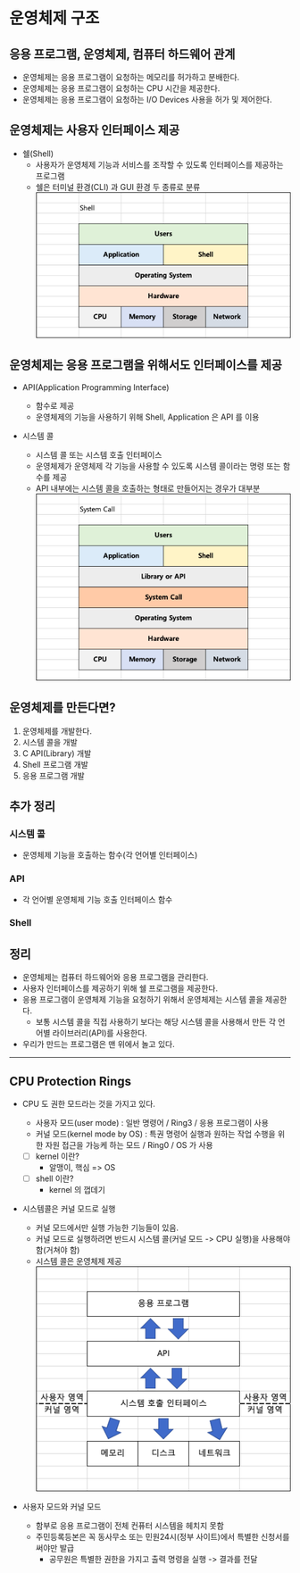 # 운영체제 구조
## 응용 프로그램, 운영체제, 컴퓨터 하드웨어 관계
- 운영체제는 응용 프로그램이 요청하는 메모리를 허가하고 분배한다.
- 운영체제는 응용 프로그램이 요청하는 CPU 시간을 제공한다. 
- 운영체제는 응용 프로그램이 요청하는 I/O Devices 사용을 허가 및 제어한다.

## 운영체제는 사용자 인터페이스 제공
- 쉘(Shell)
	- 사용자가 운영체제 기능과 서비스를 조작할 수 있도록 인터페이스를 제공하는 프로그램
	- 쉘은 터미널 환경(CLI) 과 GUI 환경 두 종류로 분류<br>
	![shell](https://github.com/parkje0927/TIL/blob/main/cs/%EC%9A%B4%EC%98%81%EC%B2%B4%EC%A0%9C/shell.png)

## 운영체제는 응용 프로그램을 위해서도 인터페이스를 제공
- API(Application Programming Interface)
	- 함수로 제공
	- 운영체제의 기능을 사용하기 위해 Shell, Application 은 API 를 이용

- 시스템 콜
	- 시스템 콜 또는 시스템 호출 인터페이스
	- 운영체제가 운영체제 각 기능을 사용할 수 있도록 시스템 콜이라는 명령 또는 함수를 제공
	- API 내부에는 시스템 콜을 호출하는 형태로 만들어지는 경우가 대부분<br>
	![system_call](https://github.com/parkje0927/TIL/blob/main/cs/%EC%9A%B4%EC%98%81%EC%B2%B4%EC%A0%9C/system_call.png)

## 운영체제를 만든다면?
1. 운영체제를 개발한다.
2. 시스템 콜을 개발
3. C API(Library) 개발
4. Shell 프로그램 개발
5. 응용 프로그램 개발

## 추가 정리
### 시스템 콜
- 운영체제 기능을 호출하는 함수(각 언어별 인터페이스)

### API
- 각 언어별 운영체제 기능 호출 인터페이스 함수

### Shell

## 정리
- 운영체제는 컴퓨터 하드웨어와 응용 프로그램을 관리한다. 
- 사용자 인터페이스를 제공하기 위해 쉘 프로그램을 제공한다. 
- 응용 프로그램이 운영체제 기능을 요청하기 위해서 운영체제는 시스템 콜을 제공한다.
	- 보통 시스템 콜을 직접 사용하기 보다는 해당 시스템 콜을 사용해서 만든 각 언어별 라이브러리(API)를 사용한다. 
- 우리가 만드는 프로그램은 맨 위에서 놀고 있다.

---

## CPU Protection Rings
- CPU 도 권한 모드라는 것을 가지고 있다. 
	- 사용자 모드(user mode) : 일반 명령어 / Ring3 / 응용 프로그램이 사용
	- 커널 모드(kernel mode by OS) : 특권 명령어 실행과 원하는 작업 수행을 위한 자원 접근을 가능케 하는 모드 / Ring0 / OS 가 사용
	- [ ] kernel 이란?
		- 알맹이, 핵심 => OS
	- [ ] shell 이란?
		- kernel 의 껍데기

- 시스템콜은 커널 모드로 실행
	- 커널 모드에서만 실행 가능한 기능들이 있음.
	- 커널 모드로 실행하려면 반드시 시스템 콜(커널 모드 -> CPU 실행)을 사용해야 함(거쳐야 함)
	- 시스템 콜은 운영체제 제공
	![kernel_mode](https://github.com/parkje0927/TIL/blob/main/cs/%EC%9A%B4%EC%98%81%EC%B2%B4%EC%A0%9C/kernel_mode.png)

- 사용자 모드와 커널 모드
	- 함부로 응용 프로그램이 전체 컨퓨터 시스템을 헤치지 못함
	- 주민등록등본은 꼭 동사무소 또는 민원24시(정부 사이트)에서 특별한 신청서를 써야만 발급
		- 공무원은 특별한 권한을 가지고 출력 명령을 실행 -> 결과를 전달










































